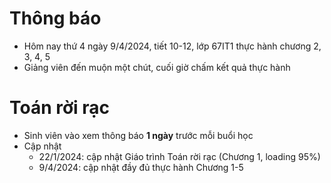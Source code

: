 # Thông báo
* Hôm nay thứ 4 ngày 9/4/2024, tiết 10-12, lớp 67IT1 thực hành chương 2, 3, 4, 5
* Giảng viên đến muộn một chút, cuối giờ chấm kết quả thực hành


# Toán rời rạc
* Sinh viên vào xem thông báo **1 ngày** trước mỗi buổi học
* Cập nhật
  + 22/1/2024: cập nhật Giáo trình Toán rời rạc (Chương 1, loading 95%)
  + 9/4/2024: cập nhật đầy đủ thực hành Chương 1-5
